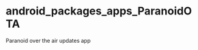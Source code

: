 android_packages_apps_ParanoidOTA
=================================

Paranoid over the air updates app
